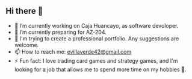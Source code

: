## Hi there 👋
- 🔭 I’m currently working on Caja Huancayo, as software devoloper.
- 🌱 I’m currently preparing for AZ-204.
- 💬 I'm trying to create a professional portfolio. Any suggestions are welcome.
- 📫 How to reach me: evillaverde42@gmail.com
- ⚡ Fun fact: I love trading card games and strategy games, and I'm looking for a job that allows me to spend more time on my hobbies 👻.
